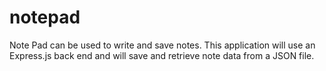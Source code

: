# notepad
Note Pad can be used to write and save notes. This application will use an Express.js back end and will save and retrieve note data from a JSON file.
